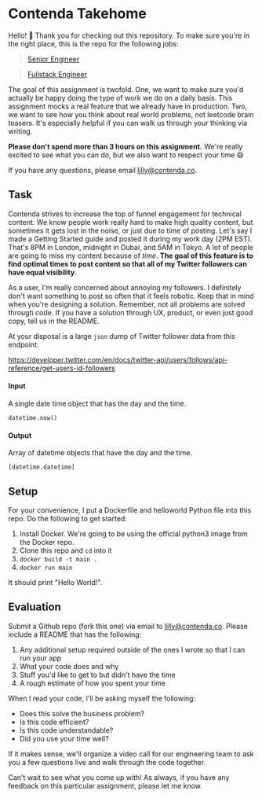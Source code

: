# Contenda Takehome
Hello! 👋 Thank you for checking out this repository. To make sure you're in the right place, this is the repo for the following jobs:

> [Senior Engineer](https://careers.contenda.co/senior)

> [Fullstack Engineer](https://careers.contenda.co/fullstack)

The goal of this assignment is twofold. One, we want to make sure you'd actually be happy doing the type of work we do on a daily basis. This assignment mocks a real feature that we already have in production. Two, we want to see how you think about real world problems, not leetcode brain teasers. It's especially helpful if you can walk us through your thinking via writing. 

**Please don't spend more than 3 hours on this assignment.** We're really excited to see what you can do, but we also want to respect your time 😄

If you have any questions, please email lilly@contenda.co.

## Task
Contenda strives to increase the top of funnel engagement for technical content. We know people work really hard to make high quality content, but sometimes it gets lost in the noise, or just due to time of posting. Let's say I made a Getting Started guide and posted it during my work day (2PM EST). That's 8PM in London, midnight in Dubai, and 5AM in Tokyo. A lot of people are going to miss my content because of *time*. **The goal of this feature is to find optimal times to post content so that all of my Twitter followers can have equal visibility**. 

As a user, I'm really concerned about annoying my followers. I definitely don't want something to post so often that it feels robotic. Keep that in mind when you're designing a solution. Remember, not all problems are solved through code. If you have a solution through UX, product, or even just good copy, tell us in the README. 

At your disposal is a large `json` dump of Twitter follower data from this endpoint:

https://developer.twitter.com/en/docs/twitter-api/users/follows/api-reference/get-users-id-followers

#### Input
A single date time object that has the day and the time.

`datetime.now()`

#### Output
Array of datetime objects that have the day and the time.

`[datetime.datetime]`

## Setup
For your convenience, I put a Dockerfile and helloworld Python file into this repo. Do the following to get started:

1. Install Docker. We're going to be using the official python3 image from the Docker repo. 
2. Clone this repo and `cd` into it
3. `docker build -t main .`
4. `docker run main`

It should print "Hello World!". 

## Evaluation
Submit a Github repo (fork this one) via email to lilly@contenda.co. Please include a README that has the following:

1. Any additional setup required outside of the ones I wrote so that I can run your app
2. What your code does and why
4. Stuff you'd like to get to but didn't have the time
5. A rough estimate of how you spent your time

When I read your code, I'll be asking myself the following:

- Does this solve the business problem?
- Is this code efficient?
- Is this code understandable? 
- Did you use your time well?

If it makes sense, we'll organize a video call for our engineering team to ask you a few questions live and walk through the code together. 

Can't wait to see what you come up with! As always, if you have any feedback on this particular assignment, please let me know. 

